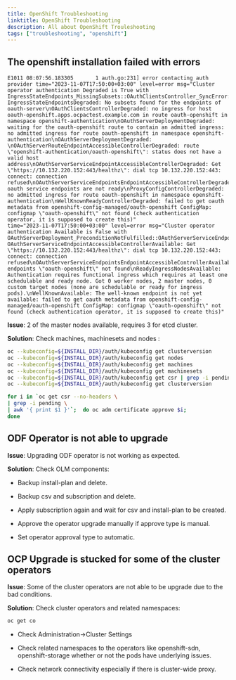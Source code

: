 ```yaml
---
title: OpenShift Troubleshooting
linktitle: OpenShift Troubleshooting
description: All about OpenShift Trouleshooting
tags: ["troubleshooting", "openshift"]
---
```

## The openshift installation failed with errors
```log
E1011 08:07:56.183305       1 auth.go:231] error contacting auth provider time="2023-11-07T17:50:00+03:00" level=error msg="Cluster operator authentication Degraded is True with IngressStateEndpoints_MissingSubsets::OAuthClientsController_SyncError::OAuthServerDeployment_PreconditionNotFulfilled::OAuthServerRouteEndpointAccessibleController_SyncError::OAuthServerServiceEndpointAccessibleController_SyncError::OAuthServerServiceEndpointsEndpointAccessibleController_SyncError::ProxyConfigController_SyncError::WellKnownReadyController_SyncError: IngressStateEndpointsDegraded: No subsets found for the endpoints of oauth-server\nOAuthClientsControllerDegraded: no ingress for host oauth-openshift.apps.ocpactest.example.com in route oauth-openshift in namespace openshift-authentication\nOAuthServerDeploymentDegraded: waiting for the oauth-openshift route to contain an admitted ingress: no admitted ingress for route oauth-openshift in namespace openshift-authentication\nOAuthServerDeploymentDegraded: \nOAuthServerRouteEndpointAccessibleControllerDegraded: route \"openshift-authentication/oauth-openshift\": status does not have a valid host address\nOAuthServerServiceEndpointAccessibleControllerDegraded: Get \"https://10.132.220.152:443/healthz\": dial tcp 10.132.220.152:443: connect: connection refused\nOAuthServerServiceEndpointsEndpointAccessibleControllerDegraded: oauth service endpoints are not ready\nProxyConfigControllerDegraded: no admitted ingress for route oauth-openshift in namespace openshift-authentication\nWellKnownReadyControllerDegraded: failed to get oauth metadata from openshift-config-managed/oauth-openshift ConfigMap: configmap \"oauth-openshift\" not found (check authentication operator, it is supposed to create this)"
time="2023-11-07T17:50:00+03:00" level=error msg="Cluster operator authentication Available is False with OAuthServerDeployment_PreconditionNotFulfilled::OAuthServerServiceEndpointAccessibleController_EndpointUnavailable::OAuthServerServiceEndpointsEndpointAccessibleController_ResourceNotFound::ReadyIngressNodes_NoReadyIngressNodes::WellKnown_NotReady: OAuthServerServiceEndpointAccessibleControllerAvailable: Get \"https://10.132.220.152:443/healthz\": dial tcp 10.132.220.152:443: connect: connection refused\nOAuthServerServiceEndpointsEndpointAccessibleControllerAvailable: endpoints \"oauth-openshift\" not found\nReadyIngressNodesAvailable: Authentication requires functional ingress which requires at least one schedulable and ready node. Got 0 worker nodes, 2 master nodes, 0 custom target nodes (none are schedulable or ready for ingress pods).\nWellKnownAvailable: The well-known endpoint is not yet available: failed to get oauth metadata from openshift-config-managed/oauth-openshift ConfigMap: configmap \"oauth-openshift\" not found (check authentication operator, it is supposed to create this)"
```

**Issue**: 2 of the master nodes available, requires 3 for etcd cluster.

**Solution**: Check machines, machinesets and nodes :
```bash
oc --kubeconfig=${INSTALL_DIR}/auth/kubeconfig get clusterversion
oc --kubeconfig=${INSTALL_DIR}/auth/kubeconfig get nodes
oc --kubeconfig=${INSTALL_DIR}/auth/kubeconfig get machines
oc --kubeconfig=${INSTALL_DIR}/auth/kubeconfig get machinesets
oc --kubeconfig=${INSTALL_DIR}/auth/kubeconfig get csr | grep -i pending
oc --kubeconfig=${INSTALL_DIR}/auth/kubeconfig get clusterversion

for i in `oc get csr --no-headers \
| grep -i pending \ 
| awk '{ print $1 }'`;  do oc adm certificate approve $i; 
done
```
## ODF Operator is not able to upgrade

**Issue**:  Upgrading ODF operator is not working as expected.

**Solution**: Check OLM components:

* Backup install-plan and delete.

* Backup csv and subscription and delete.

* Apply subscription again and wait for csv and install-plan to be created.

* Approve the operator upgrade manually if approve type is manual.

* Set operator approval type to automatic.

## OCP Upgrade is stucked for some of the cluster operators

**Issue**: Some of the cluster operators are not able to be upgrade due to the bad conditions.

**Solution**: Check cluster operators and related namespaces:
```bash
oc get co
```
* Check Administration->Cluster Settings

* Check related namespaces to the operators like openshift-sdn, openshift-storage whether or not the pods have underlying issues.

* Check network connectivity especially if there is cluster-wide proxy.